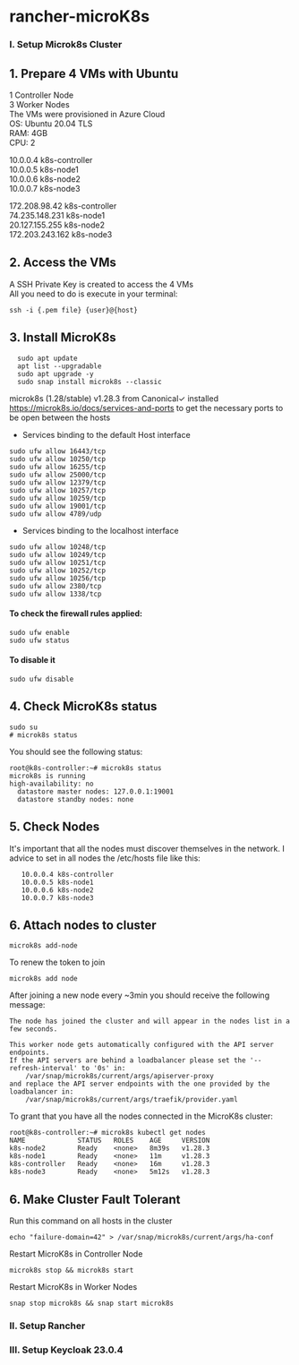 # rancher-microK8s

### I. Setup Microk8s Cluster

## 1. Prepare 4 VMs with Ubuntu <br>
   1 Controller Node <br>
   3 Worker Nodes <br>
   The VMs were provisioned in Azure Cloud <br>
   OS: Ubuntu 20.04 TLS <br>
   RAM: 4GB <br>
   CPU: 2 <br>

   10.0.0.4 k8s-controller <br>
   10.0.0.5 k8s-node1 <br>
   10.0.0.6 k8s-node2 <br>
   10.0.0.7 k8s-node3 <br>

   172.208.98.42 k8s-controller <br>
   74.235.148.231 k8s-node1 <br>
   20.127.155.255 k8s-node2 <br>
   172.203.243.162 k8s-node3 <br>
   
## 2. Access the VMs <br>
   A SSH Private Key is created to access the 4 VMs <br>
   All you need to do is execute in your terminal: <br>
   ```
   ssh -i {.pem file} {user}@{host}
   ```
## 3. Install MicroK8s <br>
 ```
   sudo apt update
   apt list --upgradable
   sudo apt upgrade -y
   sudo snap install microk8s --classic
 ```
   microk8s (1.28/stable) v1.28.3 from Canonical✓ installed <br>
   https://microk8s.io/docs/services-and-ports to get the necessary ports to be open between the hosts <br>

   - Services binding to the default Host interface <br>
   ```
   sudo ufw allow 16443/tcp
   sudo ufw allow 10250/tcp
   sudo ufw allow 16255/tcp
   sudo ufw allow 25000/tcp
   sudo ufw allow 12379/tcp
   sudo ufw allow 10257/tcp
   sudo ufw allow 10259/tcp
   sudo ufw allow 19001/tcp
   sudo ufw allow 4789/udp
   ```
   - Services binding to the localhost interface <br>
   ```
   sudo ufw allow 10248/tcp
   sudo ufw allow 10249/tcp
   sudo ufw allow 10251/tcp
   sudo ufw allow 10252/tcp
   sudo ufw allow 10256/tcp
   sudo ufw allow 2380/tcp
   sudo ufw allow 1338/tcp
   ```
   #### To check the firewall rules applied: <br>
   ```
   sudo ufw enable
   sudo ufw status
   ```
   #### To disable it
   ```
   sudo ufw disable
   ```
## 4. Check MicroK8s status <br>
   ```
   sudo su
   # microk8s status
   ```
You should see the following status:
```
root@k8s-controller:~# microk8s status
microk8s is running
high-availability: no
  datastore master nodes: 127.0.0.1:19001
  datastore standby nodes: none
```
## 5. Check Nodes
It's important that all the nodes must discover themselves in the network. I advice to set in all nodes the /etc/hosts file like this:

```
   10.0.0.4 k8s-controller
   10.0.0.5 k8s-node1
   10.0.0.6 k8s-node2
   10.0.0.7 k8s-node3
```

## 6. Attach nodes to cluster
```
microk8s add-node
```
To renew the token to join
```
microk8s add node
```

After joining a new node every ~3min you should receive the following message: 

```
The node has joined the cluster and will appear in the nodes list in a few seconds.

This worker node gets automatically configured with the API server endpoints.
If the API servers are behind a loadbalancer please set the '--refresh-interval' to '0s' in:
    /var/snap/microk8s/current/args/apiserver-proxy
and replace the API server endpoints with the one provided by the loadbalancer in:
    /var/snap/microk8s/current/args/traefik/provider.yaml
```


To grant that you have all the nodes connected in the MicroK8s cluster:
```
root@k8s-controller:~# microk8s kubectl get nodes
NAME             STATUS   ROLES    AGE     VERSION
k8s-node2        Ready    <none>   8m39s   v1.28.3
k8s-node1        Ready    <none>   11m     v1.28.3
k8s-controller   Ready    <none>   16m     v1.28.3
k8s-node3        Ready    <none>   5m12s   v1.28.3
```

## 6. Make Cluster Fault Tolerant
Run this command on all hosts in the cluster
```
echo "failure-domain=42" > /var/snap/microk8s/current/args/ha-conf
```
Restart MicroK8s in Controller Node
```
microk8s stop && microk8s start
```
Restart MicroK8s in Worker Nodes
```
snap stop microk8s && snap start microk8s
```

### II. Setup Rancher

### III. Setup Keycloak 23.0.4
